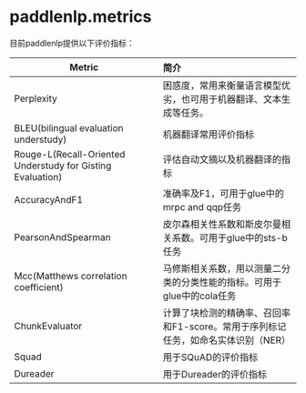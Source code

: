# paddlenlp.metrics

目前paddlenlp提供以下评价指标：

| Metric                                                     | 简介                                                         |
| ---------------------------------------------------------- | :----------------------------------------------------------- |
| Perplexity                                                 | 困惑度，常用来衡量语言模型优劣，也可用于机器翻译、文本生成等任务。 |
| BLEU(bilingual evaluation understudy)                      | 机器翻译常用评价指标                                         |
| Rouge-L(Recall-Oriented Understudy for Gisting Evaluation) | 评估自动文摘以及机器翻译的指标                               |
| AccuracyAndF1                                              | 准确率及F1，可用于glue中的mrpc and qqp任务                   |
| PearsonAndSpearman                                         | 皮尔森相关性系数和斯皮尔曼相关系数。可用于glue中的sts-b任务  |
| Mcc(Matthews correlation coefficient)                      | 马修斯相关系数，用以测量二分类的分类性能的指标。可用于glue中的cola任务 |
| ChunkEvaluator                                             | 计算了块检测的精确率、召回率和F1-score。常用于序列标记任务，如命名实体识别（NER） |
| Squad                                                      | 用于SQuAD的评价指标                                          |
| Dureader                                                   | 用于Dureader的评价指标                                       |
